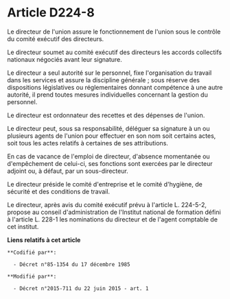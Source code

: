 # Article D224-8

Le directeur de l'union assure le fonctionnement de l'union sous le contrôle du comité exécutif des directeurs.

Le directeur soumet au comité exécutif des directeurs les accords collectifs nationaux négociés avant leur signature.

Le directeur a seul autorité sur le personnel, fixe l'organisation du travail dans les services et assure la discipline
générale ; sous réserve des dispositions législatives ou réglementaires donnant compétence à une autre autorité, il prend
toutes mesures individuelles concernant la gestion du personnel.

Le directeur est ordonnateur des recettes et des dépenses de l'union.

Le directeur peut, sous sa responsabilité, déléguer sa signature à un ou plusieurs agents de l'union pour effectuer en son
nom soit certains actes, soit tous les actes relatifs à certaines de ses attributions.

En cas de vacance de l'emploi de directeur, d'absence momentanée ou d'empêchement de celui-ci, ses fonctions sont exercées
par le directeur adjoint ou, à défaut, par un sous-directeur.

Le directeur préside le comité d'entreprise et le comité d'hygiène, de sécurité et des conditions de travail.

Le directeur, après avis du comité exécutif prévu à l'article L. 224-5-2, propose au conseil d'administration de l'Institut
national de formation défini à l'article L. 228-1 les nominations du directeur et de l'agent comptable de cet institut.

**Liens relatifs à cet article**

	**Codifié par**:

	  - Décret n°85-1354 du 17 décembre 1985

	**Modifié par**:

	  - Décret n°2015-711 du 22 juin 2015 - art. 1
